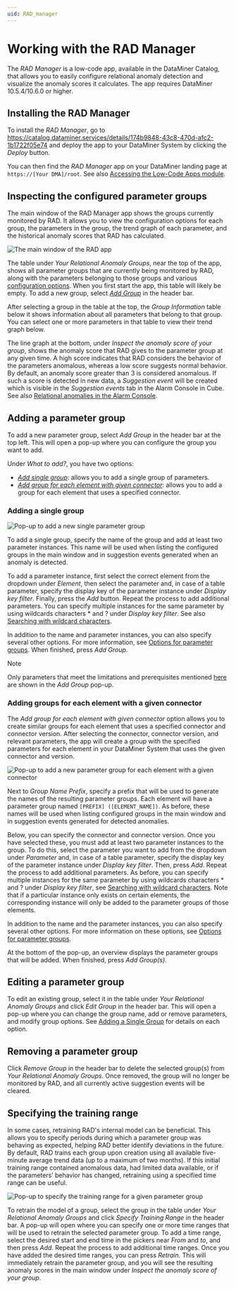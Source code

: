 ```yaml
---
uid: RAD_manager
---
```


# Working with the RAD Manager

The *RAD Manager* is a low-code app, available in the DataMiner Catalog, that allows you to easily configure relational anomaly detection and visualize the anomaly scores it calculates. The app requires DataMiner 10.5.4/10.6.0 or higher.

## Installing the RAD Manager

To install the *RAD Manager*, go to <https://catalog.dataminer.services/details/174b9848-43c8-470d-afc2-1b1722f05e74> and deploy the app to your DataMiner System by clicking the *Deploy* button.

You can then find the *RAD Manager* app on your DataMiner landing page at `https://[Your DMA]/root`. See also [Accessing the Low-Code Apps module](xref:Accessing_custom_apps).

## Inspecting the configured parameter groups

The main window of the RAD Manager app shows the groups currently monitored by RAD. It allows you to view the configuration options for each group, the parameters in the group, the trend graph of each parameter, and the historical anomaly scores that RAD has calculated.

![The main window of the RAD app](~/user-guide/images/RAD_Manager.png)

The table under *Your Relational Anomaly Groups*, near the top of the app, shows all parameter groups that are currently being monitored by RAD, along with the parameters belonging to those groups and various [configuration options](xref:Relational_anomaly_detection#options-for-parameter-groups). When you first start the app, this table will likely be empty. To add a new group, select [*Add Group*](#adding-a-parameter-group) in the header bar.

After selecting a group in the table at the top, the *Group Information* table below it shows information about all parameters that belong to that group. You can select one or more parameters in that table to view their trend graph below.

The line graph at the bottom, under *Inspect the anomaly score of your group*, shows the anomaly score that RAD gives to the parameter group at any given time. A high score indicates that RAD considers the behavior of the parameters anomalous, whereas a low score suggests normal behavior. By default, an anomaly score greater than 3 is considered anomalous. If such a score is detected in new data, a *Suggestion event* will be created which is visible in the *Suggestion events* tab in the Alarm Console in Cube. See also [Relational anomalies in the Alarm Console](xref:Relational_anomaly_detection#relational-anomalies-in-the-alarm-console).

## Adding a parameter group

To add a new parameter group, select *Add Group* in the header bar at the top left. This will open a pop-up where you can configure the group you want to add.

Under *What to add?*, you have two options:

- [*Add single group*](#adding-a-single-group): allows you to add a single group of parameters.
- [*Add group for each element with given connector*](#adding-groups-for-each-element-with-a-given-connector): allows you to add a group for each element that uses a specified connector.

### Adding a single group

![Pop-up to add a new single parameter group](~/user-guide/images/RAD_Manager_AddSingleParameterGroup.png)

To add a single group, specify the name of the group and add at least two parameter instances. This name will be used when listing the configured groups in the main window and in suggestion events generated when an anomaly is detected.

To add a parameter instance, first select the correct element from the dropdown under *Element*, then select the parameter and, in case of a table parameter, specify the display key of the parameter instance under *Display key filter*. Finally, press the *Add* button. Repeat the process to add additional parameters. You can specify multiple instances for the same parameter by using wildcards characters \* and ? under *Display key filter*. See also [Searching with wildcard characters](xref:Searching_in_DataMiner_Cube#searching-with-wildcard-characters).

In addition to the name and parameter instances, you can also specify several other options. For more information, see [Options for parameter groups](xref:Relational_anomaly_detection#options-for-parameter-groups). When finished, press *Add Group*.

> [!NOTE]
> Only parameters that meet the limitations and prerequisites mentioned [here](xref:Relational_anomaly_detection) are shown in the *Add Group* pop-up.

### Adding groups for each element with a given connector

The *Add group for each element with given connector* option allows you to create similar groups for each element that uses a specified connector and connector version. After selecting the connector, connector version, and relevant parameters, the app will create a group with the specified parameters for each element in your DataMiner System that uses the given connector and version.

![Pop-up to add a new parameter group for each element with a given connector](~/user-guide/images/RAD_Manager_AddParameterGroupPerProtocol.png)

Next to *Group Name Prefix*, specify a prefix that will be used to generate the names of the resulting parameter groups. Each element will have a parameter group named `[PREFIX] ([ELEMENT_NAME])`. As before, these names will be used when listing configured groups in the main window and in suggestion events generated for detected anomalies.

Below, you can specify the connector and connector version. Once you have selected these, you must add at least two parameter instances to the group. To do this, select the parameter you want to add from the dropdown under *Parameter* and, in case of a table parameter, specify the display key of the parameter instance under *Display key filter*. Then, press *Add*. Repeat the process to add additional parameters. As before, you can specify multiple instances for the same parameter by using wildcards characters \* and ? under *Display key filter*, see [Searching with wildcard characters](xref:Searching_in_DataMiner_Cube#searching-with-wildcard-characters). Note that if a particular instance only exists on certain elements, the corresponding instance will only be added to the parameter groups of those elements.

In addition to the name and the parameter instances, you can also specify several other options. For more information on these options, see [Options for parameter groups](xref:Relational_anomaly_detection#options-for-parameter-groups).

At the bottom of the pop-up, an overview displays the parameter groups that will be added. When finished, press *Add Group(s)*.

## Editing a parameter group

To edit an existing group, select it in the table under *Your Relational Anomaly Groups* and click *Edit Group* in the header bar. This will open a pop-up where you can change the group name, add or remove parameters, and modify group options. See [Adding a Single Group](#adding-a-single-group) for details on each option.

## Removing a parameter group

Click *Remove Group* in the header bar to delete the selected group(s) from *Your Relational Anomaly Groups*. Once removed, the group will no longer be monitored by RAD, and all currently active suggestion events will be cleared.

## Specifying the training range

In some cases, retraining RAD's internal model can be beneficial. This allows you to specify periods during which a parameter group was behaving as expected, helping RAD better identify deviations in the future. By default, RAD trains each group upon creation using all available five-minute average trend data (up to a maximum of two months). If this initial training range contained anomalous data, had limited data available, or if the parameters’ behavior has changed, retraining using a specified time range can be useful.

![Pop-up to specify the training range for a given parameter group](~/user-guide/images/RAD_Manager_SpecifyTrainingRange.png)

To retrain the model of a group, select the group in the table under *Your Relational Anomaly Groups* and click *Specify Training Range* in the header bar. A pop-up will open where you can specify one or more time ranges that will be used to retrain the selected parameter group. To add a time range, select the desired start and end time in the pickers near *From* and *to*, and then press *Add*. Repeat the process to add additional time ranges. Once you have added the desired time ranges, you can press *Retrain*. This will immediately retrain the parameter group, and you will see the resulting anomaly scores in the main window under *Inspect the anomaly score of your group*.
